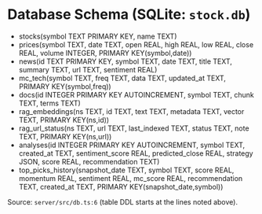 # Database Schema (SQLite: `stock.db`)

- stocks(symbol TEXT PRIMARY KEY, name TEXT)
- prices(symbol TEXT, date TEXT, open REAL, high REAL, low REAL, close REAL, volume INTEGER, PRIMARY KEY(symbol,date))
- news(id TEXT PRIMARY KEY, symbol TEXT, date TEXT, title TEXT, summary TEXT, url TEXT, sentiment REAL)
- mc_tech(symbol TEXT, freq TEXT, data TEXT, updated_at TEXT, PRIMARY KEY(symbol,freq))
- docs(id INTEGER PRIMARY KEY AUTOINCREMENT, symbol TEXT, chunk TEXT, terms TEXT)
- rag_embeddings(ns TEXT, id TEXT, text TEXT, metadata TEXT, vector TEXT, PRIMARY KEY(ns,id))
- rag_url_status(ns TEXT, url TEXT, last_indexed TEXT, status TEXT, note TEXT, PRIMARY KEY(ns,url))
- analyses(id INTEGER PRIMARY KEY AUTOINCREMENT, symbol TEXT, created_at TEXT, sentiment_score REAL, predicted_close REAL, strategy JSON, score REAL, recommendation TEXT)
- top_picks_history(snapshot_date TEXT, symbol TEXT, score REAL, momentum REAL, sentiment REAL, mc_score REAL, recommendation TEXT, created_at TEXT, PRIMARY KEY(snapshot_date,symbol))

Source: `server/src/db.ts:6` (table DDL starts at the lines noted above).
